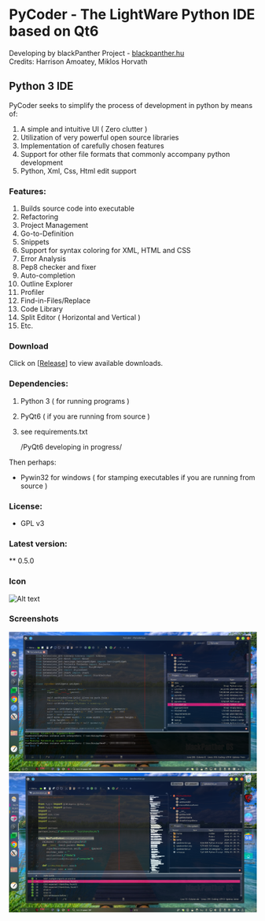 PyCoder - The LightWare Python IDE based on Qt6
=====
   Developing by blackPanther Project - <a href="http://blackpanther.hu">blackpanther.hu</a>    
   Credits: Harrison Amoatey, Miklos Horvath
   
##  Python 3 IDE

PyCoder seeks to simplify the process of development in python by means of:

1. A simple and intuitive UI ( Zero clutter )
1. Utilization of very powerful open source libraries
1. Implementation of carefully chosen features
1. Support for other file formats that commonly accompany python development
1. Python, Xml, Css, Html edit support 

###  Features:
1. Builds source code into executable
1. Refactoring
1. Project Management
1. Go-to-Definition
1. Snippets
1. Support for syntax coloring for XML, HTML and CSS
1. Error Analysis
1. Pep8 checker and fixer
1. Auto-completion
1. Outline Explorer
1. Profiler
1. Find-in-Files/Replace
1. Code Library
1. Split Editor ( Horizontal and Vertical )
1. Etc.

### Download
   Click on [<a href='https://github.com/blackPantherOS/PyCoder/releases'>Release</a>] to view available downloads.

### Dependencies:
1. Python 3 ( for running programs )
1. PyQt6 ( if you are running from source )
1. see requirements.txt 

   /PyQt6 developing in progress/
   
Then perhaps:
* Pywin32 for windows ( for stamping executables if you are running from source )

### License:
* GPL v3

### Latest version:

** 0.5.0
  
### Icon
![Alt text](pycoder.svg "PyCoder Icon")

### Screenshots
![Alt text](/Resources/screenshots/PyCoder6.png "PyCoder6 running on blackPanther OS v24.1")
![Alt text](/Resources/screenshots/pycoder2.png "PyCoder running on blackPanther OS v24.1")

